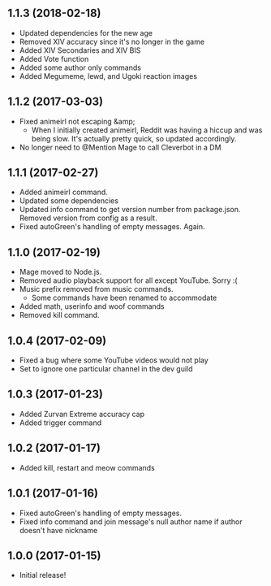 ## 1.1.3 (2018-02-18)

  - Updated dependencies for the new age
  - Removed XIV accuracy since it's no longer in the game
  - Added XIV Secondaries and XIV BIS
  - Added Vote function
  - Added some author only commands
  - Added Megumeme, lewd, and Ugoki reaction images

## 1.1.2 (2017-03-03)

  - Fixed animeirl not escaping \&amp;
    - When I initially created animeirl, Reddit was having a hiccup and was being slow. It's actually pretty quick, so updated accordingly.
  - No longer need to @Mention Mage to call Cleverbot in a DM

## 1.1.1 (2017-02-27)

  - Added animeirl command.
  - Updated some dependencies
  - Updated info command to get version number from package.json. Removed version from config as a result.
  - Fixed autoGreen's handling of empty messages. Again.

## 1.1.0 (2017-02-19)

  - Mage moved to Node.js.
  - Removed audio playback support for all except YouTube. Sorry :(
  - Music prefix removed from music commands.
    - Some commands have been renamed to accommodate
  - Added math, userinfo and woof commands
  - Removed kill command.

## 1.0.4 (2017-02-09)

  - Fixed a bug where some YouTube videos would not play
  - Set to ignore one particular channel in the dev guild

## 1.0.3 (2017-01-23)

  - Added Zurvan Extreme accuracy cap
  - Added trigger command

## 1.0.2 (2017-01-17)

  - Added kill, restart and meow commands

## 1.0.1 (2017-01-16)

  - Fixed autoGreen's handling of empty messages.
  - Fixed info command and join message's null author name if author doesn't have nickname

## 1.0.0 (2017-01-15)

  - Initial release!
